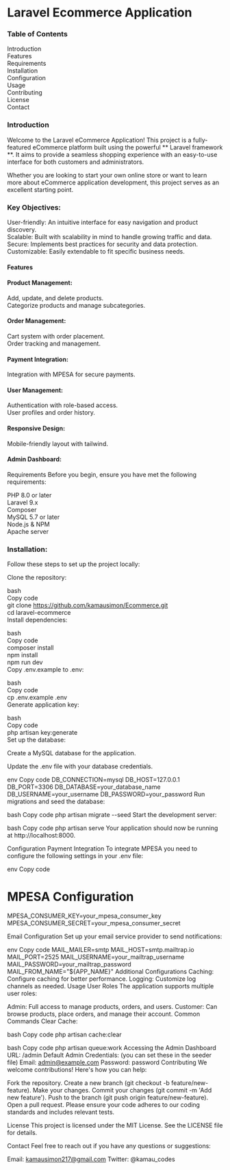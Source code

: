 # Laravel Ecommerce Application




### Table of Contents
Introduction <br>
Features <br>
Requirements <br>
Installation <br>
Configuration <br>
Usage <br>
Contributing <br>
License <br>
Contact <br>

### Introduction
Welcome to the Laravel eCommerce Application! This project is a fully-featured eCommerce platform built using the powerful ** Laravel framework **. It aims to provide a seamless shopping experience with an easy-to-use interface for both customers and administrators.

Whether you are looking to start your own online store or want to learn more about eCommerce application development, this project serves as an excellent starting point.

 ### Key Objectives:
User-friendly: An intuitive interface for easy navigation and product discovery. <br>
Scalable: Built with scalability in mind to handle growing traffic and data. <br>
Secure: Implements best practices for security and data protection. <br>
Customizable: Easily extendable to fit specific business needs. <br>
 #### Features
#### Product Management: 

Add, update, and delete products. <br>
Categorize products and manage subcategories. <br>
#### Order Management:

Cart system with order placement. <br>
Order tracking and management. <br>
#### Payment Integration:

Integration with MPESA for secure payments.
#### User Management:

Authentication with role-based access. <br>
User profiles and order history. <br>
#### Responsive Design:

Mobile-friendly layout with tailwind. <br>
#### Admin Dashboard:

Requirements
Before you begin, ensure you have met the following requirements:

PHP 8.0 or later <br>
Laravel 9.x <br>
Composer <br>
MySQL 5.7 or later <br>
Node.js & NPM <br>
Apache server <br>
### Installation:
Follow these steps to set up the project locally:

Clone the repository:

bash <br>
Copy code <br>
git clone https://github.com/kamausimon/Ecommerce.git <br>
cd laravel-ecommerce <br>
Install dependencies: <br>

bash <br>
Copy code <br>
composer install <br>
npm install <br>
npm run dev <br>
Copy .env.example to .env: <br>

bash <br>
Copy code <br>
cp .env.example .env <br>
Generate application key: <br>

bash <br>
Copy code <br>
php artisan key:generate <br>
Set up the database:

Create a MySQL database for the application.

Update the .env file with your database credentials.

env
Copy code
DB_CONNECTION=mysql
DB_HOST=127.0.0.1
DB_PORT=3306
DB_DATABASE=your_database_name
DB_USERNAME=your_username
DB_PASSWORD=your_password
Run migrations and seed the database:

bash
Copy code
php artisan migrate --seed
Start the development server:

bash
Copy code
php artisan serve
Your application should now be running at http://localhost:8000.

Configuration
Payment Integration
To integrate MPESA you need to configure the following settings in your .env file:

env
Copy code
# MPESA Configuration
MPESA_CONSUMER_KEY=your_mpesa_consumer_key
MPESA_CONSUMER_SECRET=your_mpesa_consumer_secret


Email Configuration
Set up your email service provider to send notifications:

env
Copy code
MAIL_MAILER=smtp
MAIL_HOST=smtp.mailtrap.io
MAIL_PORT=2525
MAIL_USERNAME=your_mailtrap_username
MAIL_PASSWORD=your_mailtrap_password
MAIL_FROM_NAME="${APP_NAME}"
Additional Configurations
Caching: Configure caching for better performance.
Logging: Customize log channels as needed.
Usage
User Roles
The application supports multiple user roles:

Admin: Full access to manage products, orders, and users.
Customer: Can browse products, place orders, and manage their account.
Common Commands
Clear Cache:

bash
Copy code
php artisan cache:clear

bash
Copy code
php artisan queue:work
Accessing the Admin Dashboard
URL: /admin
Default Admin Credentials: (you can set these in the seeder file)
Email: admin@example.com
Password: password
Contributing
We welcome contributions! Here's how you can help:

Fork the repository.
Create a new branch (git checkout -b feature/new-feature).
Make your changes.
Commit your changes (git commit -m 'Add new feature').
Push to the branch (git push origin feature/new-feature).
Open a pull request.
Please ensure your code adheres to our coding standards and includes relevant tests.

License
This project is licensed under the MIT License. See the LICENSE file for details.

Contact
Feel free to reach out if you have any questions or suggestions:

Email: kamausimon217@gmail.com
Twitter: @kamau_codes




